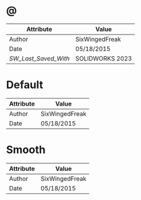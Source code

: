 # @
| Attribute | Value |
| ---  | ---     |
| Author | SixWingedFreak |
| Date | 05/18/2015 |
| _SW_Last_Saved_With_ | SOLIDWORKS 2023 |
# Default
| Attribute | Value |
| ---  | ---     |
| Author | SixWingedFreak |
| Date | 05/18/2015 |
# Smooth
| Attribute | Value |
| ---  | ---     |
| Author | SixWingedFreak |
| Date | 05/18/2015 |
